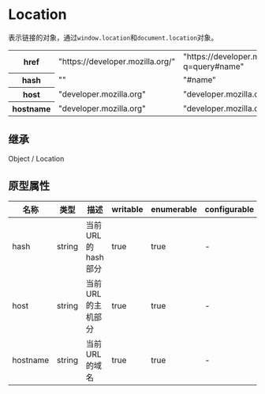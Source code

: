 # Location

表示链接的对象，通过`window.location`和`document.location`对象。

<table>
    <tr>
        <th>href</th>
        <td>"https://developer.mozilla.org/"</td>
        <td>"https://developer.mozilla.org:8080/doc?q=query#name"</td>
    </tr>
    <tr>
        <th>hash</th>
        <td>""</td>
        <td>"#name"</td>
    </tr>
    <tr>
        <th>host</th>
        <td>"developer.mozilla.org"</td>
        <td>"developer.mozilla.org:8080"</td>
    </tr>
    <tr>
        <th>hostname</th>
        <td>"developer.mozilla.org"</td>
        <td>"developer.mozilla.org"</td>
    </tr>
</table>

## 继承

Object / Location

## 原型属性

| 名称 | 类型 | 描述 |  writable | enumerable | configurable |
|---|---|---|---|---|---|
| hash | string | 当前URL的hash部分 | true | true | - |
| host | string | 当前URL的主机部分 | true | true | - |
| hostname | string | 当前URL的域名 | true | true | - |
